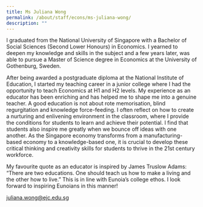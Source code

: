```yaml
---
title: Ms Juliana Wong
permalink: /about/staff/econs/ms-juliana-wong/
description: ""
---
```


I graduated from the National University of Singapore with a Bachelor of Social Sciences (Second Lower Honours) in Economics. I yearned to deepen my knowledge and skills in the subject and a few years later, was able to pursue a Master of Science degree in Economics at the University of Gothenburg, Sweden.

After being awarded a postgraduate diploma at the National Institute of Education, I started my teaching career in a junior college where I had the opportunity to teach Economics at H1 and H2 levels. My experience as an educator has been enriching and has helped me to shape me into a genuine teacher. A good education is not about rote memorisation, blind regurgitation and knowledge force-feeding. I often reflect on how to create a nurturing and enlivening environment in the classroom, where I provide the conditions for students to learn and achieve their potential. I find that students also inspire me greatly when we bounce off ideas with one another. As the Singapore economy transforms from a manufacturing-based economy to a knowledge-based one, it is crucial to develop these critical thinking and creativity skills for students to thrive in the 21st century workforce.

My favourite quote as an educator is inspired by James Truslow Adams: “There are two educations. One should teach us how to make a living and the other how to live.” This is in line with Eunoia’s college ethos. I look forward to inspiring Eunoians in this manner!

[juliana.wong@ejc.edu.sg](mailto:juliana.wong@ejc.edu.sg)